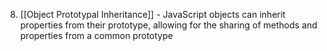 8. [[Object Prototypal Inheritance]] - JavaScript objects can inherit properties from their prototype, allowing for the sharing of methods and properties from a common prototype